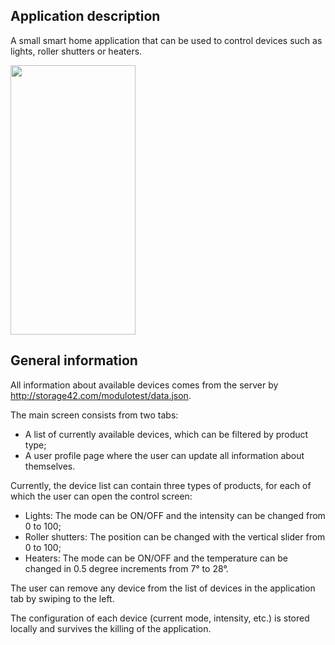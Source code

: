 ## Application description

A small smart home application that can be used to control devices such as lights,
roller shutters or heaters.

[<img src="screenshots/app_overview.gif" width="200" height = "431" />](screenshots/app_overview.gif)

## General information

All information about available devices comes from the server
by http://storage42.com/modulotest/data.json.

The main screen consists from two tabs:

* A list of currently available devices, which can be filtered by product type;
* A user profile page where the user can update all information about themselves.

Currently, the device list can contain three types of products,
for each of which the user can open the control screen:

* Lights: The mode can be ON/OFF and the intensity can be changed from 0 to 100;
* Roller shutters: The position can be changed with the vertical slider from 0 to 100;
* Heaters: The mode can be ON/OFF and the temperature can be changed in 0.5 degree increments from
  7° to 28°.

The user can remove any device from the list of devices in the application tab by swiping to the
left.

The configuration of each device (current mode, intensity, etc.) is stored locally and survives the
killing of the application.